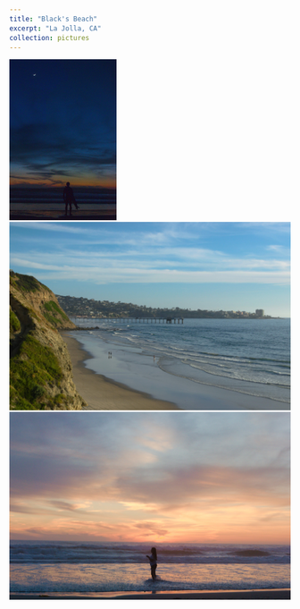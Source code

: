```yaml
---
title: "Black's Beach"
excerpt: "La Jolla, CA"
collection: pictures
---
```


<img src="/images/portfolio/blacks_beach/3.jpg" style="height: 30vw">

<img src="/images/portfolio/blacks_beach/2.jpg">

<img src="/images/portfolio/blacks_beach/1.jpg">